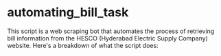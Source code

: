# automating_bill_task
This script is a web scraping bot that automates the process of retrieving bill information from the HESCO (Hyderabad Electric Supply Company) website. Here's a breakdown of what the script does:
